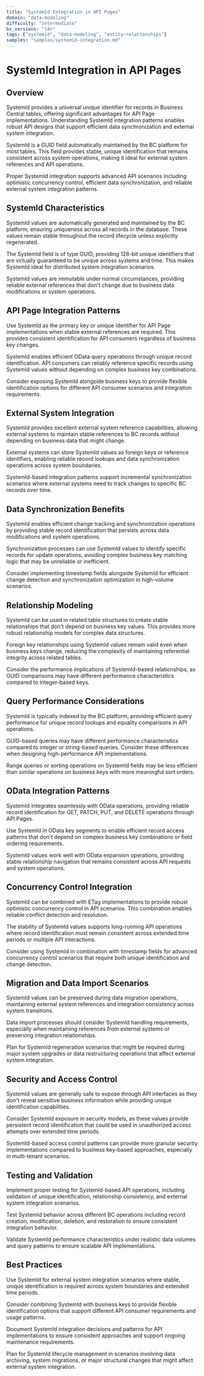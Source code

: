 ```yaml
---
title: "SystemId Integration in API Pages"
domain: "data-modeling"
difficulty: "intermediate"
bc_versions: "14+"
tags: ["systemid", "data-modeling", "entity-relationships"]
samples: "samples/systemid-integration.md"
---
```


# SystemId Integration in API Pages

## Overview

SystemId provides a universal unique identifier for records in Business Central tables, offering significant advantages for API Page implementations. Understanding SystemId integration patterns enables robust API designs that support efficient data synchronization and external system integration.

SystemId is a GUID field automatically maintained by the BC platform for most tables. This field provides stable, unique identification that remains consistent across system operations, making it ideal for external system references and API operations.

Proper SystemId integration supports advanced API scenarios including optimistic concurrency control, efficient data synchronization, and reliable external system integration patterns.

## SystemId Characteristics

SystemId values are automatically generated and maintained by the BC platform, ensuring uniqueness across all records in the database. These values remain stable throughout the record lifecycle unless explicitly regenerated.

The SystemId field is of type GUID, providing 128-bit unique identifiers that are virtually guaranteed to be unique across systems and time. This makes SystemId ideal for distributed system integration scenarios.

SystemId values are immutable under normal circumstances, providing reliable external references that don't change due to business data modifications or system operations.

## API Page Integration Patterns

Use SystemId as the primary key or unique identifier for API Page implementations when stable external references are required. This provides consistent identification for API consumers regardless of business key changes.

SystemId enables efficient OData query operations through unique record identification. API consumers can reliably reference specific records using SystemId values without depending on complex business key combinations.

Consider exposing SystemId alongside business keys to provide flexible identification options for different API consumer scenarios and integration requirements.

## External System Integration

SystemId provides excellent external system reference capabilities, allowing external systems to maintain stable references to BC records without depending on business data that might change.

External systems can store SystemId values as foreign keys or reference identifiers, enabling reliable record lookups and data synchronization operations across system boundaries.

SystemId-based integration patterns support incremental synchronization scenarios where external systems need to track changes to specific BC records over time.

## Data Synchronization Benefits

SystemId enables efficient change tracking and synchronization operations by providing stable record identification that persists across data modifications and system operations.

Synchronization processes can use SystemId values to identify specific records for update operations, avoiding complex business key matching logic that may be unreliable or inefficient.

Consider implementing timestamp fields alongside SystemId for efficient change detection and synchronization optimization in high-volume scenarios.

## Relationship Modeling

SystemId can be used in related table structures to create stable relationships that don't depend on business key values. This provides more robust relationship models for complex data structures.

Foreign key relationships using SystemId values remain valid even when business keys change, reducing the complexity of maintaining referential integrity across related tables.

Consider the performance implications of SystemId-based relationships, as GUID comparisons may have different performance characteristics compared to integer-based keys.

## Query Performance Considerations

SystemId is typically indexed by the BC platform, providing efficient query performance for unique record lookups and equality comparisons in API operations.

GUID-based queries may have different performance characteristics compared to integer or string-based queries. Consider these differences when designing high-performance API implementations.

Range queries or sorting operations on SystemId fields may be less efficient than similar operations on business keys with more meaningful sort orders.

## OData Integration Patterns

SystemId integrates seamlessly with OData operations, providing reliable record identification for GET, PATCH, PUT, and DELETE operations through API Pages.

Use SystemId in OData key segments to enable efficient record access patterns that don't depend on complex business key combinations or field ordering requirements.

SystemId values work well with OData expansion operations, providing stable relationship navigation that remains consistent across API requests and system operations.

## Concurrency Control Integration

SystemId can be combined with ETag implementations to provide robust optimistic concurrency control in API scenarios. This combination enables reliable conflict detection and resolution.

The stability of SystemId values supports long-running API operations where record identification must remain consistent across extended time periods or multiple API interactions.

Consider using SystemId in combination with timestamp fields for advanced concurrency control scenarios that require both unique identification and change detection.

## Migration and Data Import Scenarios

SystemId values can be preserved during data migration operations, maintaining external system references and integration consistency across system transitions.

Data import processes should consider SystemId handling requirements, especially when maintaining references from external systems or preserving integration relationships.

Plan for SystemId regeneration scenarios that might be required during major system upgrades or data restructuring operations that affect external system integration.

## Security and Access Control

SystemId values are generally safe to expose through API interfaces as they don't reveal sensitive business information while providing unique identification capabilities.

Consider SystemId exposure in security models, as these values provide persistent record identification that could be used in unauthorized access attempts over extended time periods.

SystemId-based access control patterns can provide more granular security implementations compared to business key-based approaches, especially in multi-tenant scenarios.

## Testing and Validation

Implement proper testing for SystemId-based API operations, including validation of unique identification, relationship consistency, and external system integration scenarios.

Test SystemId behavior across different BC operations including record creation, modification, deletion, and restoration to ensure consistent integration behavior.

Validate SystemId performance characteristics under realistic data volumes and query patterns to ensure scalable API implementations.

## Best Practices

Use SystemId for external system integration scenarios where stable, unique identification is required across system boundaries and extended time periods.

Consider combining SystemId with business keys to provide flexible identification options that support different API consumer requirements and usage patterns.

Document SystemId integration decisions and patterns for API implementations to ensure consistent approaches and support ongoing maintenance requirements.

Plan for SystemId lifecycle management in scenarios involving data archiving, system migrations, or major structural changes that might affect external system integration.